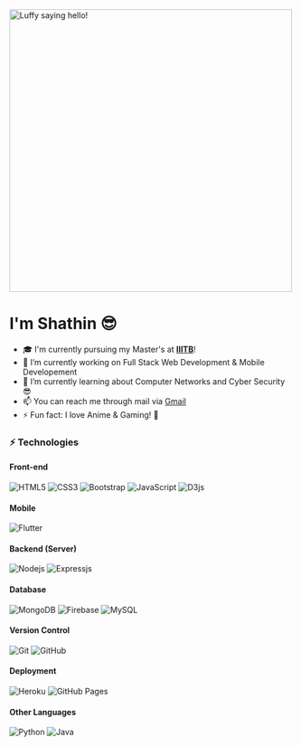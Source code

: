 <img src="https://media1.tenor.com/images/47f4b12ff525c081aa4c4c7243069ec4/tenor.gif?itemid=18176137" width="500" title="Yes I love One Piece ☠" alt="Luffy saying hello!">

# I'm **Shathin** 😎


- 🎓 I'm currently pursuing my Master's at **[IIITB](https://www.iiitb.ac.in/)**!
- 🔭 I’m currently working on Full Stack Web Development & Mobile Developement
- 🌱 I’m currently learning about Computer Networks and Cyber Security 😎  
- 📫 You can reach me through mail via [Gmail](shathin.rao@gmail.com)
- ⚡ Fun fact: I love Anime & Gaming! 🖤 

### ⚡ Technologies
#### Front-end 
![HTML5](https://img.shields.io/badge/-HTML5-E34F26?style=flat-square&logo=html5&logoColor=white)
![CSS3](https://img.shields.io/badge/-CSS3-1572B6?style=flat-square&logo=css3)
![Bootstrap](https://img.shields.io/badge/-Bootstrap-563D7C?style=flat-square&logo=bootstrap)
![JavaScript](https://img.shields.io/badge/-JavaScript-black?style=flat-square&logo=javascript)
![D3js](https://img.shields.io/badge/-D3.js-black?style=flat-square&logo=d3.js)
#### Mobile
![Flutter](https://img.shields.io/badge/-Flutter-1572B6?style=flat-square&logo=flutter)
#### Backend (Server)
![Nodejs](https://img.shields.io/badge/-Nodejs-black?style=flat-square&logo=Node.js)
![Expressjs](https://img.shields.io/badge/-Express-black?style=flat-square&logo=express)
#### Database
![MongoDB](https://img.shields.io/badge/-MongoDB-black?style=flat-square&logo=mongodb)
![Firebase](https://img.shields.io/badge/-Firebase-black?style=flat-square&logo=firebase)
![MySQL](https://img.shields.io/badge/-MySQL-fffff0?style=flat-square&logo=mysql)
#### Version Control
![Git](https://img.shields.io/badge/-Git-black?style=flat-square&logo=git)
![GitHub](https://img.shields.io/badge/-GitHub-181717?style=flat-square&logo=github)
#### Deployment
![Heroku](https://img.shields.io/badge/-Heroku-430098?style=flat-square&logo=heroku)
![GitHub Pages](https://img.shields.io/badge/-GitHub%20Pages-181717?style=flat-square&logo=github)
#### Other Languages
![Python](https://img.shields.io/badge/-Python-black?style=flat-square&logo=Python)
![Java](https://img.shields.io/badge/-Java-orange?style=flat-square&logo=java)

